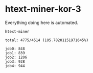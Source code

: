 # htext-miner-kor-3

Everything doing here is automated.

```
htext-miner

total: 4775/4514 (105.78201151971645%)

job0: 848
job1: 839
job2: 1206
job3: 938
job4: 944
```